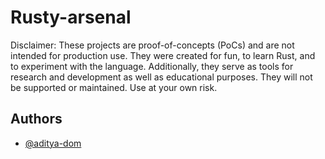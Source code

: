 # Rusty-arsenal
Disclaimer: These projects are proof-of-concepts (PoCs) and are not intended for production use. They were created for fun, to learn Rust, and to experiment with the language. Additionally, they serve as tools for research and development as well as educational purposes. They will not be supported or maintained. Use at your own risk.

## Authors

- [@aditya-dom](https://www.github.com/aditya-dom)

